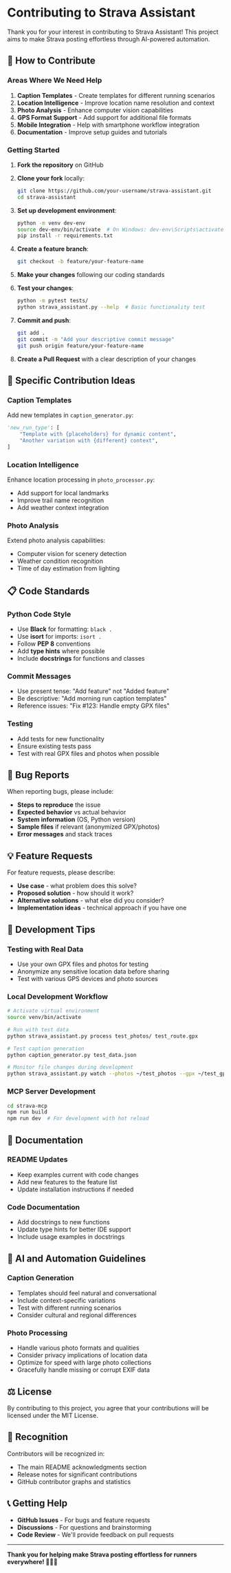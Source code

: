 # Contributing to Strava Assistant

Thank you for your interest in contributing to Strava Assistant! This project aims to make Strava posting effortless through AI-powered automation.

## 🤝 How to Contribute

### Areas Where We Need Help

1. **Caption Templates** - Create templates for different running scenarios
2. **Location Intelligence** - Improve location name resolution and context
3. **Photo Analysis** - Enhance computer vision capabilities
4. **GPS Format Support** - Add support for additional file formats
5. **Mobile Integration** - Help with smartphone workflow integration
6. **Documentation** - Improve setup guides and tutorials

### Getting Started

1. **Fork the repository** on GitHub
2. **Clone your fork** locally:
   ```bash
   git clone https://github.com/your-username/strava-assistant.git
   cd strava-assistant
   ```

3. **Set up development environment**:
   ```bash
   python -m venv dev-env
   source dev-env/bin/activate  # On Windows: dev-env\Scripts\activate
   pip install -r requirements.txt
   ```

4. **Create a feature branch**:
   ```bash
   git checkout -b feature/your-feature-name
   ```

5. **Make your changes** following our coding standards

6. **Test your changes**:
   ```bash
   python -m pytest tests/
   python strava_assistant.py --help  # Basic functionality test
   ```

7. **Commit and push**:
   ```bash
   git add .
   git commit -m "Add your descriptive commit message"
   git push origin feature/your-feature-name
   ```

8. **Create a Pull Request** with a clear description of your changes

## 🎯 Specific Contribution Ideas

### Caption Templates
Add new templates in `caption_generator.py`:
```python
'new_run_type': [
    "Template with {placeholders} for dynamic content",
    "Another variation with {different} context",
]
```

### Location Intelligence
Enhance location processing in `photo_processor.py`:
- Add support for local landmarks
- Improve trail name recognition
- Add weather context integration

### Photo Analysis
Extend photo analysis capabilities:
- Computer vision for scenery detection
- Weather condition recognition
- Time of day estimation from lighting

## 📋 Code Standards

### Python Code Style
- Use **Black** for formatting: `black .`
- Use **isort** for imports: `isort .`
- Follow **PEP 8** conventions
- Add **type hints** where possible
- Include **docstrings** for functions and classes

### Commit Messages
- Use present tense: "Add feature" not "Added feature"
- Be descriptive: "Add morning run caption templates" 
- Reference issues: "Fix #123: Handle empty GPX files"

### Testing
- Add tests for new functionality
- Ensure existing tests pass
- Test with real GPX files and photos when possible

## 🐛 Bug Reports

When reporting bugs, please include:
- **Steps to reproduce** the issue
- **Expected behavior** vs actual behavior
- **System information** (OS, Python version)
- **Sample files** if relevant (anonymized GPX/photos)
- **Error messages** and stack traces

## 💡 Feature Requests

For feature requests, please describe:
- **Use case** - what problem does this solve?
- **Proposed solution** - how should it work?
- **Alternative solutions** - what else did you consider?
- **Implementation ideas** - technical approach if you have one

## 🚀 Development Tips

### Testing with Real Data
- Use your own GPX files and photos for testing
- Anonymize any sensitive location data before sharing
- Test with various GPS devices and photo sources

### Local Development Workflow
```bash
# Activate virtual environment
source venv/bin/activate

# Run with test data
python strava_assistant.py process test_photos/ test_route.gpx

# Test caption generation
python caption_generator.py test_data.json

# Monitor file changes during development
python strava_assistant.py watch --photos ~/test_photos --gpx ~/test_gpx
```

### MCP Server Development
```bash
cd strava-mcp
npm run build
npm run dev  # For development with hot reload
```

## 📖 Documentation

### README Updates
- Keep examples current with code changes
- Add new features to the feature list
- Update installation instructions if needed

### Code Documentation
- Add docstrings to new functions
- Update type hints for better IDE support
- Include usage examples in docstrings

## 🤖 AI and Automation Guidelines

### Caption Generation
- Templates should feel natural and conversational
- Include context-specific variations
- Test with different running scenarios
- Consider cultural and regional differences

### Photo Processing
- Handle various photo formats and qualities
- Consider privacy implications of location data
- Optimize for speed with large photo collections
- Gracefully handle missing or corrupt EXIF data

## ⚖️ License

By contributing to this project, you agree that your contributions will be licensed under the MIT License.

## 🙏 Recognition

Contributors will be recognized in:
- The main README acknowledgments section
- Release notes for significant contributions
- GitHub contributor graphs and statistics

## 📞 Getting Help

- **GitHub Issues** - For bugs and feature requests
- **Discussions** - For questions and brainstorming
- **Code Review** - We'll provide feedback on pull requests

---

**Thank you for helping make Strava posting effortless for runners everywhere! 🏃‍♂️✨**